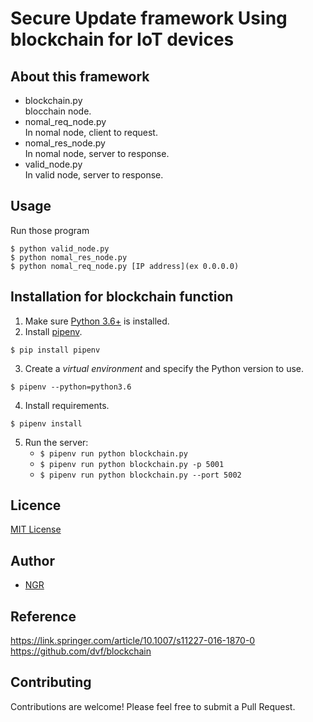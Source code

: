 # Secure Update framework Using blockchain for IoT devices 

## About this framework
- blockchain.py   
   blocchain node.   
- nomal_req_node.py   
   In nomal node, client to request.   
- nomal_res_node.py   
   In nomal node, server to response.   
- valid_node.py   
   In valid node, server to response.   

## Usage
Run those program
```
$ python valid_node.py   
$ python nomal_res_node.py   
$ python nomal_req_node.py [IP address](ex 0.0.0.0)   
```

## Installation for blockchain function

1. Make sure [Python 3.6+](https://www.python.org/downloads/) is installed. 
2. Install [pipenv](https://github.com/kennethreitz/pipenv). 

```
$ pip install pipenv 
```

3. Create a _virtual environment_ and specify the Python version to use. 

```
$ pipenv --python=python3.6
```

4. Install requirements.  

```
$ pipenv install 
``` 

5. Run the server:
    * `$ pipenv run python blockchain.py` 
    * `$ pipenv run python blockchain.py -p 5001`
    * `$ pipenv run python blockchain.py --port 5002`
    


## Licence
[MIT License](https://github.com/ertlnagoya/blockchain/blob/master/LICENSE)

## Author
* [NGR](https://github.com/KeigoNagara)    

## Reference
https://link.springer.com/article/10.1007/s11227-016-1870-0
https://github.com/dvf/blockchain


## Contributing

Contributions are welcome! Please feel free to submit a Pull Request.

